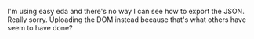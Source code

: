 I'm using easy eda and there's no way I can see how to export the JSON. Really sorry. Uploading the DOM instead because that's what others have seem to have done?
